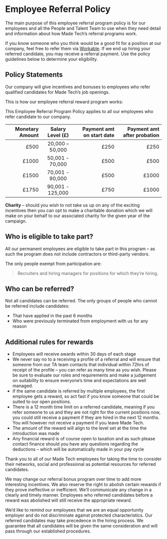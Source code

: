 # Employee Referral Policy

The main purpose of this employee referral program policy is for our employees and all the
People and Talent Team to use when they need detail and information about how Made Tech’s referral programs work.

If you know someone who you think would be a good fit for a position at our company, feel free to refer them via [Workable](https://made-tech.workable.com/referrals).
If we end up hiring your referred candidate, you may receive a referral payment.
Use the policy guidelines below to determine your eligibility.

## Policy Statements

Our company will give incentives and bonuses to employees who refer qualified candidates for Made Tech’s job openings.

This is how our employee referral reward program works:

This Employee Referral Program Policy applies to all our employees who refer candidate to our company.

| Monetary Amount     | Salary Level (£) | Payment amt on start date | Payment amt after probation |
| ------------------: | :--------------: | -------------------------:| --------------------------: |
| £500                | 20,000 – 50,000  |                      £250 |                        £250 |
| £1000               | 50,001 - 70,000  |                      £500 |                        £500 |
| £1500               | 70,001 - 90,000  |                      £500 |                       £1000 |
| £1750               | 90,001 - 125,000 |                      £750 |                       £1000 |

__Charity__ – should you wish to not take us up on any of the exciting incentives then you can opt to make a charitable donation which we will make on your behalf to our associated charity for the given year of the campaign.

## Who is eligible to take part?

All our permanent employees are eligible to take part in this program – as such the program does not include contractors or third-party vendors.

The only people exempt from participation are:

> Recruiters and hiring managers for positions for which they’re hiring.

## Who can be referred?

Not all candidates can be referred. The only groups of people who cannot be referred include candidates:

* That have applied in the past 6 months
* Who were previously terminated from employment with us for any reason

## Additional rules for rewards

* Employees will receive awards within 30 days of each stage
* We never say no to a receiving a profile of a referral and will ensure that someone from our
TA team contacts that individual within 72hrs of receipt of the profile – you can refer as many time as you wish.
Please be sure to evaluate our roles and requirements and make a judgement on suitability to ensure everyone’s time and expectations are well managed.
* If the same candidate is referred by multiple employees, the first employee gets a reward, so act fast if you know someone that could be suited to our open positions.
* There is a 12 month time limit on a referred candidate, meaning if you refer someone to us and they are not right for the current positions now, you could still receive a payment if they are hired in the next 12 months.
You will however not receive a payment if you leave Made Tech.
* The amount of the reward will align to the level set at the time the introduction was made
* Any financial reward is of course open to taxation and as such please contact finance should you have any questions regarding the deductions – which will be automatically made in your pay cycle

Thank you to all of our Made Tech employees for taking the time to consider their networks, social and professional as potential resources for referred candidates.

We may change our referral bonus program over time to add more interesting incentives.
We also reserve the right to abolish certain rewards if they prove ineffective or inefficient.
We’ll communicate any change in a clearly and timely manner.
Employees who referred candidates before a reward was abolished will still receive the appropriate reward.

We’d like to remind our employees that we are an equal opportunity employer and do not discriminate against protected characteristics.
Our referred candidates may take precedence in the hiring process.
We guarantee that all candidates will be given the same consideration and will pass through our established procedures.
